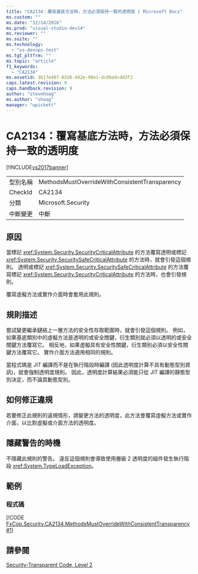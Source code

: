 ```yaml
---
title: "CA2134：覆寫基底方法時，方法必須保持一致的透明度 | Microsoft Docs"
ms.custom: ""
ms.date: "12/14/2016"
ms.prod: "visual-studio-dev14"
ms.reviewer: ""
ms.suite: ""
ms.technology: 
  - "vs-devops-test"
ms.tgt_pltfrm: ""
ms.topic: "article"
f1_keywords: 
  - "CA2134"
ms.assetid: 3b17e487-0326-442e-90e1-dc0ba9cdd3f2
caps.latest.revision: 9
caps.handback.revision: 9
author: "stevehoag"
ms.author: "shoag"
manager: "wpickett"
---
```

# CA2134：覆寫基底方法時，方法必須保持一致的透明度
[!INCLUDE[vs2017banner](../code-quality/includes/vs2017banner.md)]

|||  
|-|-|  
|型別名稱|MethodsMustOverrideWithConsistentTransparency|  
|CheckId|CA2134|  
|分類|Microsoft.Security|  
|中斷變更|中斷|  
  
## 原因  
 當標記 <xref:System.Security.SecurityCriticalAttribute> 的方法覆寫透明或標記 <xref:System.Security.SecuritySafeCriticalAttribute> 的方法時，就會引發這個規則。  透明或標記 <xref:System.Security.SecuritySafeCriticalAttribute> 的方法覆寫標記 <xref:System.Security.SecurityCriticalAttribute> 的方法時，也會引發規則。  
  
 覆寫虛擬方法或實作介面時會套用此規則。  
  
## 規則描述  
 嘗試變更繼承鏈結上一層方法的安全性存取範圍時，就會引發這個規則。  例如，如果基底類別中的虛擬方法是透明的或安全關鍵，衍生類別就必須以透明的或安全關鍵方法覆寫它。  相反地，如果虛擬具有安全性關鍵，衍生類別必須以安全性關鍵方法覆寫它。  實作介面方法適用相同的規則。  
  
 當程式碼是 JIT 編譯而不是在執行階段時編譯 \(因此透明度計算不具有動態型別資訊\)，就會強制透明度規則。  因此，透明度計算結果必須能只從 JIT 編譯的靜態型別決定，而不論其動態型別。  
  
## 如何修正違規  
 若要修正此規則的違規情形，請變更方法的透明度，此方法會覆寫虛擬方法或實作介面，以比對虛擬或介面方法的透明度。  
  
## 隱藏警告的時機  
 不隱藏此規則的警告。  違反這個規則會導致使用層級 2 透明度的組件發生執行階段 <xref:System.TypeLoadException>。  
  
## 範例  
  
### 程式碼  
 [!CODE [FxCop.Security.CA2134.MethodsMustOverrideWithConsistentTransparency#1](../CodeSnippet/VS_Snippets_CodeAnalysis/fxcop.security.ca2134.methodsmustoverridewithconsistenttransparency#1)]  
  
## 請參閱  
 [Security\-Transparent Code, Level 2](../Topic/Security-Transparent%20Code,%20Level%202.md)